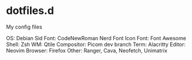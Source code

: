 # dotfiles.d

My config files

OS: Debian Sid
Font: CodeNewRoman Nerd Font
Icon Font: Font Awesome
Shell: Zsh
WM: Qtile
Compositor: Picom dev branch
Term: Alacritty
Editor: Neovim
Browser: Firefox
Other: Ranger, Cava, Neofetch, Unimatrix

